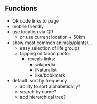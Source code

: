 

## Functions
+ QR code links to page
+ mobile friendly
+ use location via QR
  + or use current location + 50km
+ show most common animals/plants/…
  + easy selection of life groups
  + tapping on taxon photo:
    + reveals links:
      + wikipedia
      + iNaturalist
      + like/bookmark
+ default: sort by frequency
  + ability to sort alphabetically?
  + search by name?
  + add hierarchical tree?
